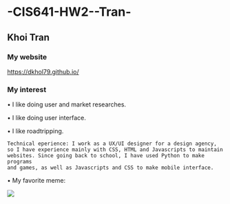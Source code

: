 # -CIS641-HW2--Tran-
## Khoi Tran
### My website

https://dkhol79.github.io/

### My interest

• I like doing user and market researches.

• I like doing user interface.

• I like roadtripping.

    Technical eperience: I work as a UX/UI designer for a design agency,
    so I have experience mainly with CSS, HTML and Javascripts to maintain
    websites. Since going back to school, I have used Python to make programs
    and games, as well as Javascripts and CSS to make mobile interface.
• My favorite meme:

![](https://blogger.googleusercontent.com/img/b/R29vZ2xl/AVvXsEhMSln5wY7J-9lScecnyr8QwbIF4sXrbrh8425WWJ0bnb3ySM6r7Nv6Yf9YfppQcyKB9EOXlL1eir9pb61QZWxBQ2u1TYSNenWN9R6Z7o-KWa_SU2-Va8JDKxLeoQh_Xn86i-0VDCWMdc9B/s1600/old+person+drive+slowly.jpg)